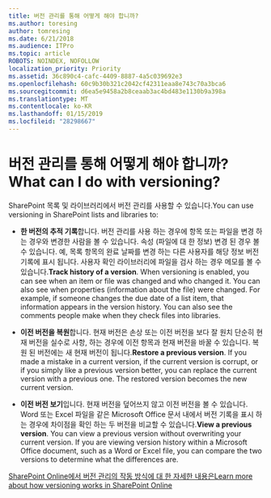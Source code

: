 ```yaml
---
title: 버전 관리를 통해 어떻게 해야 합니까?
ms.author: toresing
author: tomresing
ms.date: 6/21/2018
ms.audience: ITPro
ms.topic: article
ROBOTS: NOINDEX, NOFOLLOW
localization_priority: Priority
ms.assetid: 36c890c4-cafc-4409-8887-4a5c039692e3
ms.openlocfilehash: 60c9b30b321c2042cf42311eaa8e743c70a3bca6
ms.sourcegitcommit: d6ea5e9458a2b8ceaab3ac4bd483e1130b9a398a
ms.translationtype: MT
ms.contentlocale: ko-KR
ms.lasthandoff: 01/15/2019
ms.locfileid: "28298667"
---
```

# <a name="what-can-i-do-with-versioning"></a><span data-ttu-id="5ef7b-102">버전 관리를 통해 어떻게 해야 합니까?</span><span class="sxs-lookup"><span data-stu-id="5ef7b-102">What can I do with versioning?</span></span>

<span data-ttu-id="5ef7b-103">SharePoint 목록 및 라이브러리에서 버전 관리를 사용할 수 있습니다.</span><span class="sxs-lookup"><span data-stu-id="5ef7b-103">You can use versioning in SharePoint lists and libraries to:</span></span>
  
- <span data-ttu-id="5ef7b-p101">**한 버전의 추적 기록**합니다. 버전 관리를 사용 하는 경우에 항목 또는 파일을 변경 하는 경우와 변경한 사람을 볼 수 있습니다. 속성 (파일에 대 한 정보) 변경 된 경우 볼 수 있습니다. 예, 목록 항목의 완료 날짜를 변경 하는 다른 사용자를 해당 정보 버전 기록에 표시 됩니다. 사용자 확인 라이브러리에 파일을 검사 하는 경우 메모를 볼 수 있습니다.</span><span class="sxs-lookup"><span data-stu-id="5ef7b-p101">**Track history of a version**. When versioning is enabled, you can see when an item or file was changed and who changed it. You can also see when properties (information about the file) were changed. For example, if someone changes the due date of a list item, that information appears in the version history. You can also see the comments people make when they check files into libraries.</span></span> 
    
- <span data-ttu-id="5ef7b-p102">**이전 버전을 복원**합니다. 현재 버전은 손상 또는 이전 버전을 보다 잘 원치 단순히 현재 버전을 실수로 사항, 하는 경우에 이전 항목과 현재 버전을 바꿀 수 있습니다. 복원 된 버전에는 새 현재 버전이 됩니다.</span><span class="sxs-lookup"><span data-stu-id="5ef7b-p102">**Restore a previous version**. If you made a mistake in a current version, if the current version is corrupt, or if you simply like a previous version better, you can replace the current version with a previous one. The restored version becomes the new current version.</span></span> 
    
- <span data-ttu-id="5ef7b-p103">**이전 버전 보기**입니다. 현재 버전을 덮어쓰지 않고 이전 버전을 볼 수 있습니다. Word 또는 Excel 파일을 같은 Microsoft Office 문서 내에서 버전 기록을 표시 하는 경우에 차이점을 확인 하는 두 버전을 비교할 수 있습니다.</span><span class="sxs-lookup"><span data-stu-id="5ef7b-p103">**View a previous version**. You can view a previous version without overwriting your current version. If you are viewing version history within a Microsoft Office document, such as a Word or Excel file, you can compare the two versions to determine what the differences are.</span></span> 
    
[<span data-ttu-id="5ef7b-115">SharePoint Online에서 버전 관리의 작동 방식에 대 한 자세한 내용은</span><span class="sxs-lookup"><span data-stu-id="5ef7b-115">Learn more about how versioning works in SharePoint Online</span></span>](https://go.microsoft.com/fwlink/?linkid=875710)
  

